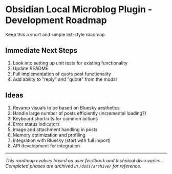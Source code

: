 # Obsidian Local Microblog Plugin - Development Roadmap

Keep this a short and simple list-style roadmap

## Immediate Next Steps

1. Look into setting up unit tests for existing functionality
1. Update README
1. Full implementation of quote post functionality
1. Add ability to "reply" and "quote" from the modal

## Ideas

1. Revamp visuals to be based on Bluesky aesthetics
1. Handle large number of posts efficiently (incremental loading?)
1. Keyboard shortcuts for common actions
1. Error status indicators
1. Image and attachment handling in posts
1. Memory optimization and profiling
1. Integration with Bluesky (start with full import)
1. API development for integration

---

*This roadmap evolves based on user feedback and technical discoveries. Completed phases are archived in `/docs/archive/` for reference.*

